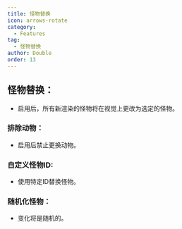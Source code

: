 ```yaml
---
title: 怪物替换
icon: arrows-rotate
category:
  - Features
tag:
  - 怪物替换
author: Double
order: 13
---
```


## 怪物替换：
- 启用后，所有新渲染的怪物将在视觉上更改为选定的怪物。
### 排除动物：
- 启用后禁止更换动物。
### 自定义怪物ID:
- 使用特定ID替换怪物。
### 随机化怪物：
- 变化将是随机的。
